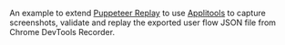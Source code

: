 An example to extend [Puppeteer Replay](https://goo.gle/puppeteer-replay) to use [Applitools](https://applitools.com/) to capture screenshots, validate and replay the exported user flow JSON file from Chrome DevTools Recorder.